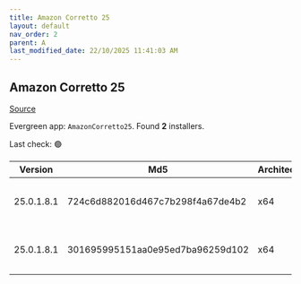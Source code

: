 ```yaml
---
title: Amazon Corretto 25
layout: default
nav_order: 2
parent: A
last_modified_date: 22/10/2025 11:41:03 AM
---
```


## Amazon Corretto 25

[Source](https://aws.amazon.com/corretto/)

Evergreen app: `AmazonCorretto25`. Found **2** installers.

Last check: 🟢

| Version    | Md5                              | Architecture | Type | URI                                                                                                                                                                                                      |
| ---------- | -------------------------------- | ------------ | ---- | -------------------------------------------------------------------------------------------------------------------------------------------------------------------------------------------------------- |
| 25.0.1.8.1 | 724c6d882016d467c7b298f4a67de4b2 | x64          | msi  | [https://corretto.aws/downloads/resources/25.0.1.8.1/amazon-corretto-25.0.1.8.1-windows-x64.msi](https://corretto.aws/downloads/resources/25.0.1.8.1/amazon-corretto-25.0.1.8.1-windows-x64.msi)         |
| 25.0.1.8.1 | 301695995151aa0e95ed7ba96259d102 | x64          | zip  | [https://corretto.aws/downloads/resources/25.0.1.8.1/amazon-corretto-25.0.1.8.1-windows-x64-jdk.zip](https://corretto.aws/downloads/resources/25.0.1.8.1/amazon-corretto-25.0.1.8.1-windows-x64-jdk.zip) |
